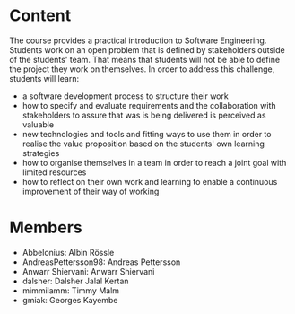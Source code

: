 # Content

The course provides a practical introduction to Software Engineering. Students work on an open problem that is defined by stakeholders outside of the students' team. That means that students will not be able to define the project they work on themselves. In order to address this challenge, students will learn:
* a software development process to structure their work
* how to specify and evaluate requirements and the collaboration with stakeholders to assure that was is being delivered is perceived as valuable
* new technologies and tools and fitting ways to use them in order to realise the value proposition based on the students' own learning strategies
* how to organise themselves in a team in order to reach a joint goal with limited resources
* how to reflect on their own work and learning to enable a continuous improvement of their way of working

# Members

* Abbelonius: Albin Rössle
* AndreasPettersson98: Andreas Pettersson
* Anwarr Shiervani: Anwarr Shiervani
* dalsher: Dalsher Jalal Kertan
* mimmilamm: Timmy Malm
* gmiak: Georges Kayembe
